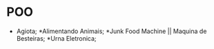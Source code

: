 # POO
* Agiota; 
*Alimentando Animais;
*Junk Food Machine || Maquina de Besteiras;
*Urna Eletronica;

